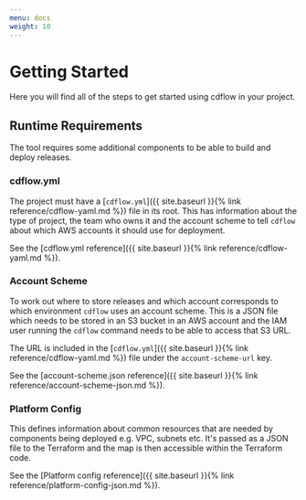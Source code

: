 ```yaml
---
menu: docs
weight: 10
---
```


# Getting Started

Here you will find all of the steps to get started using cdflow in your project.

## Runtime Requirements

The tool requires some additional components to be able to build and deploy releases.

### cdflow.yml
The project must have a [`cdflow.yml`]({{ site.baseurl }}{% link reference/cdflow-yaml.md %}) file in its root. This has information about the type of project, the team who owns it and the account scheme to tell `cdflow` about which AWS accounts it should use for deployment.

See the [cdflow.yml reference]({{ site.baseurl }}{% link reference/cdflow-yaml.md %}).

### Account Scheme

To work out where to store releases and which account corresponds to which environment `cdflow` uses an account scheme. This is a JSON file which needs to be stored in an S3 bucket in an AWS account and the IAM user running the `cdflow` command needs to be able to access that S3 URL.

The URL is included in the [`cdflow.yml`]({{ site.baseurl }}{% link reference/cdflow-yaml.md %}) file under the `account-scheme-url` key.

See the [account-scheme.json reference]({{ site.baseurl }}{% link reference/account-scheme-json.md %}).


### Platform Config

This defines information about common resources that are needed by components being deployed e.g. VPC, subnets etc. It's passed as a JSON file to the Terraform and the map is then accessible within the Terraform code.

See the [Platform config reference]({{ site.baseurl }}{% link reference/platform-config-json.md %}).

